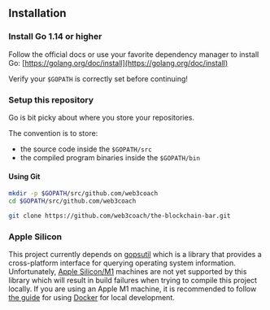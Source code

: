 ## Installation

### Install Go 1.14 or higher
Follow the official docs or use your favorite dependency manager
to install Go: [https://golang.org/doc/install](https://golang.org/doc/install)

Verify your `$GOPATH` is correctly set before continuing!

### Setup this repository

Go is bit picky about where you store your repositories.

The convention is to store:
- the source code inside the `$GOPATH/src`
- the compiled program binaries inside the `$GOPATH/bin`

#### Using Git
```bash
mkdir -p $GOPATH/src/github.com/web3coach
cd $GOPATH/src/github.com/web3coach

git clone https://github.com/web3coach/the-blockchain-bar.git
```
### Apple Silicon

This project currently depends on [gopsutil](https://github.com/shirou/gopsutil) which is a library that provides a cross-platform interface for querying operating system information. Unfortunately, [Apple Silicon/M1](https://en.wikipedia.org/wiki/Apple_silicon) machines are not yet supported by this library which will result in build failures when trying to compile this project locally. If you are using an Apple M1 machine, it is recommended to follow [the guide](./Docker.md) for using [Docker](https://www.docker.com) for local development.
